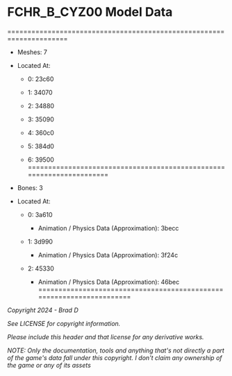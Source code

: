 # FCHR_B_CYZ00 Model Data
=====================================================================

* Meshes: 7

* Located At:

  * 0: 23c60

  * 1: 34070

  * 2: 34880

  * 3: 35090

  * 4: 360c0

  * 5: 384d0

  * 6: 39500
=====================================================================

* Bones: 3

* Located At:

  * 0: 3a610

    * Animation / Physics Data (Approximation): 3becc

  * 1: 3d990

    * Animation / Physics Data (Approximation): 3f24c

  * 2: 45330

    * Animation / Physics Data (Approximation): 46bec
=====================================================================

*Copyright 2024 - Brad D*

*See LICENSE for copyright information.*

*Please include this header and that license for any derivative works.*

*NOTE: Only the documentation, tools and anything that's not directly a part of the game's data fall under this copyright. I don't claim any ownership of the game or any of its assets*
